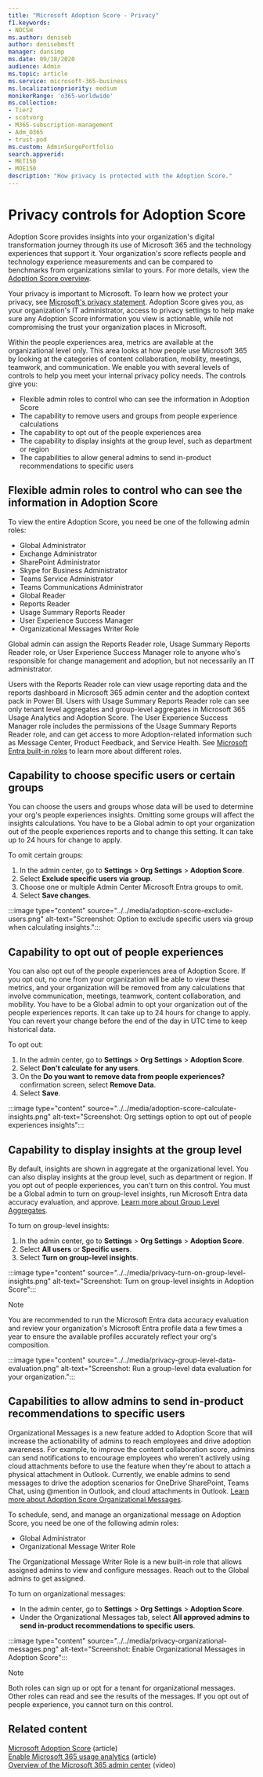 ```yaml
---
title: "Microsoft Adoption Score - Privacy"
f1.keywords:
- NOCSH
ms.author: deniseb
author: denisebmsft
manager: dansimp
ms.date: 09/18/2020
audience: Admin
ms.topic: article
ms.service: microsoft-365-business
ms.localizationpriority: medium
monikerRange: 'o365-worldwide'
ms.collection: 
- Tier2
- scotvorg
- M365-subscription-management 
- Adm_O365
- trust-pod
ms.custom: AdminSurgePortfolio
search.appverid:
- MET150
- MOE150
description: "How privacy is protected with the Adoption Score."
---
```


# Privacy controls for Adoption Score

Adoption Score provides insights into your organization's digital transformation journey through its use of Microsoft 365 and the technology experiences that support it.  Your organization's score reflects people and technology experience measurements and can be compared to benchmarks from organizations similar to yours. For more details, view the [Adoption Score overview](adoption-score.md).

Your privacy is important to Microsoft. To learn how we protect your privacy, see [Microsoft's privacy statement](https://privacy.microsoft.com/privacystatement). Adoption Score gives you, as your organization's IT administrator, access to privacy settings to help make sure any Adoption Score information you view is actionable, while not compromising the trust your organization places in Microsoft.

Within the people experiences area, metrics are available at the organizational level only. This area looks at how people use Microsoft 365 by looking at the categories of content collaboration, mobility, meetings, teamwork, and communication. We enable you with several levels of controls to help you meet your internal privacy policy needs.
The controls give you:

- Flexible admin roles to control who can see the information in Adoption Score
- The capability to remove users and groups from people experience calculations
- The capability to opt out of the people experiences area
- The capability to display insights at the group level, such as department or region
- The capabilities to allow general admins to send in-product recommendations to specific users

## Flexible admin roles to control who can see the information in Adoption Score

To view the entire Adoption Score, you need be one of the following admin roles:

- Global Administrator
- Exchange Administrator
- SharePoint Administrator
- Skype for Business Administrator
- Teams Service Administrator
- Teams Communications Administrator
- Global Reader
- Reports Reader
- Usage Summary Reports Reader
- User Experience Success Manager
- Organizational Messages Writer Role

Global admin can assign the Reports Reader role, Usage Summary Reports Reader role, or User Experience Success Manager role to anyone who's responsible for change management and adoption, but not necessarily an IT administrator.

Users with the Reports Reader role can view usage reporting data and the reports dashboard in Microsoft 365 admin center and the adoption context pack in Power BI. Users with Usage Summary Reports Reader role can see only tenant level aggregates and group-level aggregates in Microsoft 365 Usage Analytics and Adoption Score. The User Experience Success Manager role includes the permissions of the Usage Summary Reports Reader role, and can get access to more Adoption-related information such as Message Center, Product Feedback, and Service Health. See [Microsoft Entra built-in roles](/azure/active-directory/roles/permissions-reference) to learn more about different roles.

## Capability to choose specific users or certain groups

You can choose the users and groups whose data will be used to determine your org's people experiences insights. Omitting some groups will affect the insights calculations. You have to be a Global admin to opt your organization out of the people experiences reports and to change this setting. It can take up to 24 hours for change to apply.

To omit certain groups:

1. In the admin center, go to **Settings** > **Org Settings** > **Adoption Score**.
2. Select **Exclude specific users via group**.  
3. Choose one or multiple Admin Center Microsoft Entra groups to omit.
4. Select **Save changes**.

:::image type="content" source="../../media/adoption-score-exclude-users.png" alt-text="Screenshot: Option to exclude specific users via group when calculating insights.":::

## Capability to opt out of people experiences

You can also opt out of the people experiences area of Adoption Score. If you opt out, no one from your organization will be able to view these metrics, and your organization will be removed from any calculations that involve communication, meetings, teamwork, content collaboration, and mobility. You have to be a Global admin to opt your organization out of the people experiences reports. It can take up to 24 hours for change to apply. You can revert your change before the end of the day in UTC time to keep historical data.

To opt out:

1. In the admin center, go to **Settings**  >  **Org Settings** > **Adoption Score**.
2. Select **Don't calculate for any users**. 
3. On the **Do you want to remove data from people experiences?** confirmation screen, select **Remove Data**.
4. Select  **Save**.

:::image type="content" source="../../media/adoption-score-calculate-insights.png" alt-text="Screenshot: Org settings option to opt out of people experiences insights":::

## Capability to display insights at the group level

By default, insights are shown in aggregate at the organizational level. You can also display insights at the group level, such as department or region. If you opt out of people experiences, you can't turn on this control. You must be a Global admin to turn on group-level insights, run Microsoft Entra data accuracy evaluation, and approve. [Learn more about Group Level Aggregates](group-level-aggregates.md).

To turn on group-level insights:

1. In the admin center, go to **Settings** \> **Org Settings** \> **Adoption Score**.
1. Select **All users** or **Specific users**.
1. Select **Turn on group-level insights**.

:::image type="content" source="../../media/privacy-turn-on-group-level-insights.png" alt-text="Screenshot: Turn on group-level insights in Adoption Score":::

> [!NOTE]
> You are recommended to run the Microsoft Entra data accuracy evaluation and review your organization's Microsoft Entra profile data a few times a year to ensure the available profiles accurately reflect your org's composition.

:::image type="content" source="../../media/privacy-group-level-data-evaluation.png" alt-text="Screenshot: Run a group-level data evaluation for your organization.":::

## Capabilities to allow admins to send in-product recommendations to specific users

Organizational Messages is a new feature added to Adoption Score that will increase the actionability of admins to reach employees and drive adoption awareness. For example, to improve the content collaboration score, admins can send notifications to encourage employees who weren't actively using cloud attachments before to use the feature when they're about to attach a physical attachment in Outlook. Currently, we enable admins to send messages to drive the adoption scenarios for OneDrive SharePoint, Teams Chat, using @mention in Outlook, and cloud attachments in Outlook. [Learn more about Adoption Score Organizational Messages](organizational-messages.md).

To schedule, send, and manage an organizational message on Adoption Score, you need be one of the following admin roles:

- Global Administrator
- Organizational Message Writer Role

The Organizational Message Writer Role is a new built-in role that allows assigned admins to view and configure messages. Reach out to the Global admins to get assigned.

To turn on organizational messages:

- In the admin center, go to **Settings** \> **Org Settings** \> **Adoption Score**.
- Under the Organizational Messages tab, select **All approved admins to send in-product recommendations to specific users**.

:::image type="content" source="../../media/privacy-organizational-messages.png" alt-text="Screenshot: Enable Organizational Messages in Adoption Score":::

> [!NOTE]
> Both roles can sign up or opt for a tenant for organizational messages. Other roles can read and see the results of the messages. If you opt out of people experience, you cannot turn on this control.

## Related content

[Microsoft Adoption Score](adoption-score.md) (article)\
[Enable Microsoft 365 usage analytics](../../admin/usage-analytics/enable-usage-analytics.md) (article)\
[Overview of the Microsoft 365 admin center](../admin-overview/admin-center-overview.md) (video)
